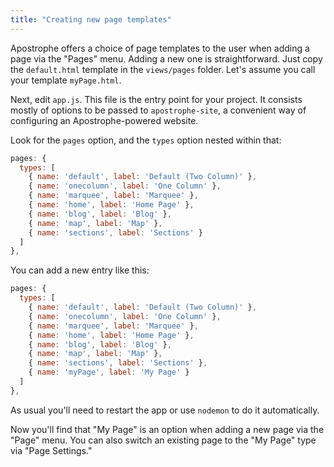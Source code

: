 ```yaml
---
title: "Creating new page templates"
---
```


Apostrophe offers a choice of page templates to the user when adding a page via the "Pages" menu. Adding a new one is straightforward. Just copy the `default.html` template in the `views/pages` folder. Let's assume you call your template `myPage.html`.

Next, edit `app.js`. This file is the entry point for your project. It consists mostly of options to be passed to `apostrophe-site`, a convenient way of configuring an Apostrophe-powered website.

Look for the `pages` option, and the `types` option nested within that:

```javascript
pages: {
  types: [
    { name: 'default', label: 'Default (Two Column)' },
    { name: 'onecolumn', label: 'One Column' },
    { name: 'marquee', label: 'Marquee' },
    { name: 'home', label: 'Home Page' },
    { name: 'blog', label: 'Blog' },
    { name: 'map', label: 'Map' },
    { name: 'sections', label: 'Sections' }
  ]
},
```

You can add a new entry like this:

```javascript
pages: {
  types: [
    { name: 'default', label: 'Default (Two Column)' },
    { name: 'onecolumn', label: 'One Column' },
    { name: 'marquee', label: 'Marquee' },
    { name: 'home', label: 'Home Page' },
    { name: 'blog', label: 'Blog' },
    { name: 'map', label: 'Map' },
    { name: 'sections', label: 'Sections' },
    { name: 'myPage', label: 'My Page' }
  ]
},
```

As usual you'll need to restart the app or use `nodemon` to do it automatically.

Now you'll find that "My Page" is an option when adding a new page via the "Page" menu. You can also switch an existing page to the "My Page" type via "Page Settings."

